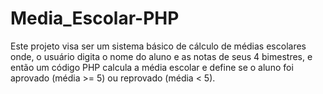 # Media_Escolar-PHP
Este projeto visa ser um sistema básico de cálculo de médias escolares onde, o usuário digita o nome do aluno e as notas de seus 4 bimestres, e então um código PHP calcula a média escolar e define se o aluno foi aprovado (média >= 5) ou reprovado (média &lt; 5).
